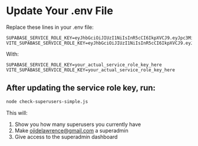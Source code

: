# Update Your .env File

Replace these lines in your .env file:

```
SUPABASE_SERVICE_ROLE_KEY=eyJhbGciOiJIUzI1NiIsInR5cCI6IkpXVCJ9.eyJpc3MiOiJzdXBhYmFzZSIsInJlZiI6InNwYmRud2tpcGF3cmVmdGl4dmZ1Iiwicm9sZSI6ImFub24iLCJpYXQiOjE3NTkxMTgzMjQsImV4cCI6MjA3NDY5NDMyNH0.I_ftWDaf6RA2IOGqV_gzp0l9Tew_WYAk483Rbesoc3o
VITE_SUPABASE_SERVICE_ROLE_KEY=eyJhbGciOiJIUzI1NiIsInR5cCI6IkpXVCJ9.eyJpc3MiOiJzdXBhYmFzZSIsInJlZiI6InNwYmRud2tpcGF3cmVmdGl4dmZ1Iiwicm9sZSI6ImFub24iLCJpYXQiOjE3NTkxMTgzMjQsImV4cCI6MjA3NDY5NDMyNH0.I_ftWDaf6RA2IOGqV_gzp0l9Tew_WYAk483Rbesoc3o
```

With:

```
SUPABASE_SERVICE_ROLE_KEY=your_actual_service_role_key_here
VITE_SUPABASE_SERVICE_ROLE_KEY=your_actual_service_role_key_here
```

## After updating the service role key, run:

```bash
node check-superusers-simple.js
```

This will:
1. Show you how many superusers you currently have
2. Make ojidelawrence@gmail.com a superadmin
3. Give access to the superadmin dashboard
